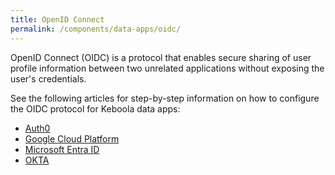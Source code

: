 ```yaml
---
title: OpenID Connect
permalink: /components/data-apps/oidc/
---
```


OpenID Connect (OIDC) is a protocol that enables secure sharing of user profile information between two unrelated applications 
without exposing the user's credentials.

See the following articles for step-by-step information on how to configure the OIDC protocol for Keboola data apps:

- [Auth0](/components/data-apps/oidc/auth0/)
- [Google Cloud Platform](/components/data-apps/oidc/google-cloud-platform/)
- [Microsoft Entra ID](/components/data-apps/oidc/microsoft-entra-id/)
- [OKTA](/components/data-apps/oidc/okta/)
